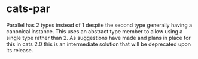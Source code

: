 # cats-par

Parallel has 2 types instead of 1 despite the second type generally
having a canonical instance. This uses an abstract type member
to allow using a single type rather than 2. As suggestions have made
and plans in place for this in cats 2.0 this is an intermediate
solution that will be deprecated upon its release.